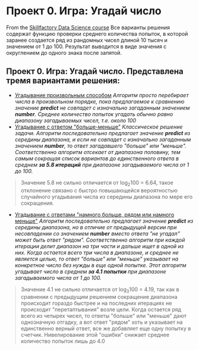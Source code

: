 # Проект 0. Игра: Угадай число
From the [Skillfactory Data Science course](https://skillfactory.ru/data-scientist)
Все варианты решения содержат функцию проверки среднего количества попыток, в которой заранее создается ряд из рандомных чисел длиной 10 тысяч и значением от 1 до 100. Результат выводится в виде значения с округлением до одного знака после запятой.

## Проект 0. Игра: Угадай число. Представлена тремя вариантами решения:

* [Угадывание произвольным способом](project_0/game_v2.py)
_Алгоритм просто перебирает числа в произвольном порядке, пока предлагаемое к сравнению значение **predict** не совпадет с изначально загаданным значением **number**. Среднее количество попыток угадать обычно равно диапазону загадываемых чисел, т.е. около 100_
* [Угадывание с ответом "больше-меньше"](project_0/game_v3.py)
_Классическое решение задачи. Алгоритм последовательно предлагает значение **predict** из середины диапазона, и если не совпадет с изначально загаданным значением **number**, то ответ загадавшего "больше" или "меньше". Соответственно алгоритм отсекает от диапазона половину, тем самым сокращая список вариантов до единственного ответа в среднем **за 5.8 итераций** при диапазоне загадываемого числа от 1 до 100._
> Значение 5.8 не сильно отличается от log<sub>2</sub>100 = 6.64, такое отклонение связано с быстро повышающейся вероятностью случайного угадывания числа из середины диапазона по мере его сокращения.
* [Угадывание с ответами "намного больше, рядом или намного меньше"](project_0/game_v4.py)
_Алгоритм последовательно предлагает значение **predict** из середины диапазона, но в отличие от предыдущей версии при несовпадении со значением **number** вместо ответа "не угадал" может быть ответ "рядом". Соответственно алгоритм при каждой итерации делит диапазон на три части и дальше ищет в одной из них. Когда остается всего три числа в диапазоне, и среднее не является целью, то ответ "больше" или "меньше" указывает на конкретное число без нужды в еще одной попытке. Этот алгоритм угадывает число в среднем **за 4.1 попытки** при диапазоне загадываемого числа от 1 до 100._
> Значение 4.1 не сильно отличается от log<sub>3</sub>100 = 4.19, так как в сравнении с предыдущим решением сокращение диапазона происходит гораздо быстрее и на последних итерациях не происходит "перетаптывания" возле цели. Когда остается ряд всего из четырех чисел, то ответы "больше" или "меньше" дают однозначную отгадку, а вот ответ "рядом" хоть и указывает на единственно верный ответ, все же добавляет еще одну попытку в счетчик. Нивелирование этой "ошибки" снижает среднее количество попыток лишь до 4.0
